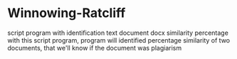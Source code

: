 # Winnowing-Ratcliff
script program with identification text document docx similarity percentage
with this script program, program will identified percentage similarity of two documents, that we'll know if the document was plagiarism
